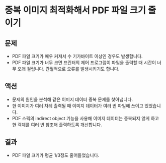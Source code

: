 # 중복 이미지 최적화해서 PDF 파일 크기 줄이기

## 문제

- PDF 파일 크기가 매우 커져서 수 기가바이트 이상인 경우도 발생합니다.
- PDF 파일 크기가 너무 크면 프린터의 제어 프로그램이 파일을 출력할 때 시간이 너무 오래 걸립니다. 간헐적으로 오류를 발생시키기도 합니다.

## 액션

- 문제의 원인을 분석해 같은 이미지 데이터 중복 문제를 찾아냅니다.
- 한 이미지가 여러 차례 출력될 때 이미지 데이터가 여러 번 파일에 쓰이고 있었습니다.
- PDF 스펙의 indirect object 기능을 사용해 이미지 데이터는 중복되지 않게 하고 한 객체를 여러 번 참조해 출력하도록 개선합니다.

## 결과

- PDF 파일 크기가 평균 1/3정도 줄어들었습니다.

